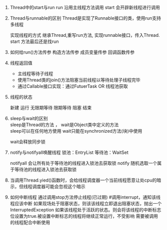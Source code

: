 1. Thread中的start与run
    run 沿用主线程方法调用
    start 会开辟新线程进行调用
2. Thread与runnable的区别
     Thread是实现了Runnable接口的类，使用run支持多线程
     
     实现线程的方式
       继承Thread,重写run方法,
       实现runnable接口，传入Thread.
       start 方法最后还是找run
3. 如何给run()方法传参 
    构造方法传参
    成员变量传参
    回调函数传参  
4.  线程返回值
     - 主线程等待子线程
     - 使用Thread类的join()方法阻塞当前线程以等待处理子线程完毕
     - 通过Callable接口实现：通过FutuerTask OR 线程池获取
5. 线程的状态

   新建
   运行
   无限期等待
   限期等待
   阻塞
   结束

6. sleep与wait的区别   
   sleep是Thread的方法 ， wait是Object类中定义的方法       
   sleep可以在任何地方使用
   wait只能在synchronized方法(块)中使用
   
   wait会释放同步锁
   
7. notify与notifyall唤醒线程
    锁池：EntryList
    等待池：WaitSet
    
    notifyall 会让所有处于等待池的线程进入锁池去获取锁
    notify  随机选取一个属于等待池的线程进入锁池去获取锁
8. 当调用Thread.yied()函数时，会给线程调度器一个当前线程愿意让处cpu的暗示，但线程调度器可能会忽视这个暗示
9. 如何中断线程
   通过调用stop方法停止线程(已过期)
   #调用interrupt，通知该线程应该中断
   如果现场处于阻塞状态，则该该线程立即退出阻塞状态，抛出一个InterruptedException
   如果该线程处于活跃的状态。则会将该线程的中断标志位设置为true.被设置中断标志的线程将继续正常运行，不受影响
   需要被调用的线程配合中断使用
      